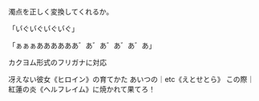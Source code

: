 濁点を正しく変換してくれるか。

「い゙ぐい゙ぐい゙ぐい゙ぐ」

「ぁぁぁああああああ゛あ゛あ゛あ゛あ゛あ」

カクヨム形式のフリガナに対応

冴えない彼女《ヒロイン》の育てかた
あいつの｜etc《えとせとら》
この際｜紅蓮の炎《ヘルフレイム》に焼かれて果てろ！

